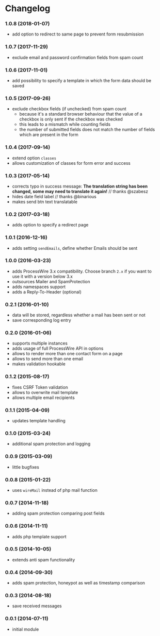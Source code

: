 # Changelog

### 1.0.8 (2018-01-07)

- add option to redirect to same page to prevent form resubmission

### 1.0.7 (2017-11-29)

- exclude email and password confirmation fields from spam count

### 1.0.6 (2017-11-01)

- add possibility to specify a template in which the form data should be saved

### 1.0.5 (2017-09-26)

- exclude checkbox fields (if unchecked) from spam count
  - because it's a standard browser behaviour that the value of a checkbox is only sent if the checkbox was checked
  - this leads to a mismatch while counting fields
  - the number of submitted fields does not match the number of fields which are present in the form

### 1.0.4 (2017-09-14)

- extend option `classes`
- allows customization of classes for form error and success

### 1.0.3 (2017-05-14)

- corrects typo in success message: **The translation string has been changed, some may need to translate it again!** // thanks @szabesz
- hides date field label // thanks @binarious
- makes send btn text translatable

### 1.0.2 (2017-03-18)

- adds option to specify a redirect page

### 1.0.1 (2016-12-16)

- adds setting `sendEmails`, define whether Emails should be sent

### 1.0.0 (2016-03-23)

- adds ProcessWire 3.x compatibility. Choose branch `2.x` if you want to use it with a version below 3.x
- outsources Mailer and SpamProtection
- adds namespaces support
- adds a Reply-To-Header (optional)

### 0.2.1 (2016-01-10)

- data will be stored, regardless whether a mail has been sent or not
- save corresponding log entry

### 0.2.0 (2016-01-06)

- supports multiple instances
- adds usage of full ProcessWire API in options
- allows to render more than one contact form on a page
- allows to send more than one email
- makes validation hookable

### 0.1.2 (2015-08-17)

- fixes CSRF Token validation
- allows to overwrite mail template
- allows multiple email recipients

### 0.1.1 (2015-04-09)

- updates template handling

### 0.1.0 (2015-03-24)

- additional spam protection and logging

### 0.0.9 (2015-03-09)

- little bugfixes

### 0.0.8 (2015-01-22)

- uses `wireMail` instead of php mail function

### 0.0.7 (2014-11-18)

- adding spam protection comparing post fields

### 0.0.6 (2014-11-11)

- adds php template support

### 0.0.5 (2014-10-05)

- extends anti spam functionality

### 0.0.4 (2014-09-30)

- adds spam protection, honeypot as well as timestamp comparison

### 0.0.3 (2014-08-18)

- save received messages

### 0.0.1 (2014-07-11)

- initial module
